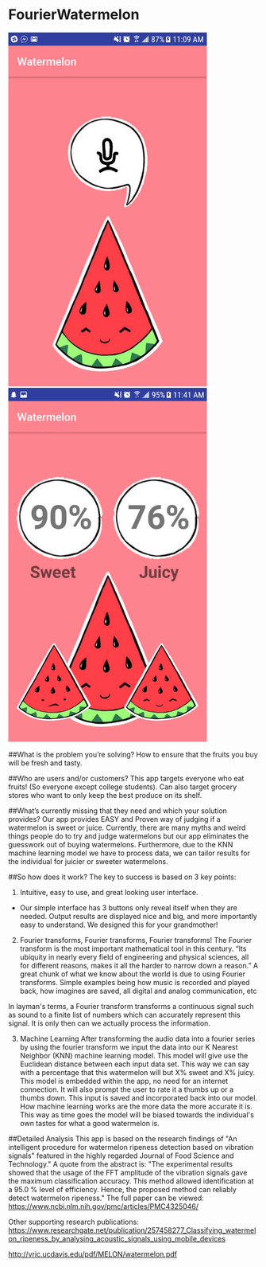 # FourierWatermelon

<img src="https://github.com/stluo/FourierWatermelon/blob/master/23555423_10212906989342806_1946067151_o.png" width="400"><img src="https://github.com/stluo/FourierWatermelon/blob/master/23558050_10212907160747091_1647842561_o.png" width="400">



##What is the problem you’re solving? 
How to ensure that the fruits you buy will be fresh and tasty. 

##Who are users and/or customers? 
This app targets everyone who eat fruits! (So everyone except college students). 
Can also target grocery stores who want to only keep the best produce on its shelf. 

##What’s currently missing that they need and which your solution provides?
Our app provides EASY and Proven way of judging if a watermelon is sweet or juice. Currently, there are many myths and weird things people do to try and judge watermelons but our app eliminates the guesswork out of buying watermelons. Furthermore, due to the KNN machine learning model we have to process data, we can tailor results for the individual for juicier or sweeter watermelons. 

##So how does it work? 
The key to success is based on 3 key points: 

1. Intuitive, easy to use, and great looking user interface.
- Our simple interface has 3 buttons only reveal itself when they are needed. Output results are displayed nice and big, and more importantly easy to understand. We designed this for your grandmother! 

2. Fourier transforms, Fourier transforms, Fourier transforms!
The Fourier transform is the most important mathematical tool in this century. “Its ubiquity in nearly every field of engineering and physical sciences, all for different reasons, makes it all the harder to narrow down a reason.” A great chunk of what we know about the world is due to using Fourier transforms. Simple examples being how music is recorded and played back, how imagines are saved, all digital and analog communication, etc 

In layman's terms, a Fourier transform transforms a continuous signal such as sound to a finite list of numbers which can accurately represent this signal. It is only then can we actually process the information. 


3. Machine Learning 
After transforming the audio data into a fourier series by using the fourier transform we input the data into our K Nearest Neighbor (KNN) machine learning model. This model will give use the Euclidean distance between each input data set. This way we can say with a percentage that this watermelon will but X% sweet and X% juicy. This model is embedded within the app, no need for an internet connection. It will also prompt the user to rate it a thumbs up or a thumbs down. This input is saved and incorporated back into our model. How machine learning works are the more data the more accurate it is. This way as time goes the model will be biased towards the individual's own tastes for what a good watermelon is. 


##Detailed Analysis 
This app is based on the research findings of "An intelligent procedure for watermelon ripeness detection based on vibration signals" featured in the highly regarded Journal of Food Science and Technology." A quote from the abstract is: "The experimental results showed that the usage of the FFT amplitude of the vibration signals gave the maximum classification accuracy. This method allowed identification at a 95.0 % level of efficiency. Hence, the proposed method can reliably detect watermelon ripeness." The full paper can be viewed: https://www.ncbi.nlm.nih.gov/pmc/articles/PMC4325046/

Other supporting research publications:
https://www.researchgate.net/publication/257458277_Classifying_watermelon_ripeness_by_analysing_acoustic_signals_using_mobile_devices

http://vric.ucdavis.edu/pdf/MELON/watermelon.pdf

